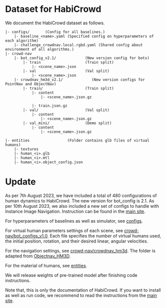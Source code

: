 # Dataset for HabiCrowd
We document the HabiCrowd dataset as follows.

```
|- configs/       (Config for all baselines.)
    |- baseline_<name>.yaml (Specified config on hyperparameters of each algorithm)
    |- challenge_crowdnav.local.rgbd.yaml (Shared config about environment of all algorithms.)
|- crowd-nav
    |- bot_config_v2.1/             (New version config for bots)
        |- train                    (Train split)
            |- <scene_name>.json
        |- val                      (Val split)
            |- <scene_name>.json
    |- crowdnav_hm3d_v2.1/             (New version configs for PointNav and ObjectNav)
        |- train/                   (Train split)
            |- content
                |- <scene_name>.json.gz
            
            |- train.json.gz    
        |- val/                     (Val split)
            |- content
                |- <scene_name>.json.gz
        |- val_mini/                (Demo split)
            |- content
                |- <scene_name>.json.gz

|- entities                 (Folder contains glb files of virtual humans)
    |- textures
    |- human_<i>.glb
    |- human_<i>.mtl
    |- human_<i>.object_config.json
```
# Update
As per 7th August 2023, we have included a total of 480 configurations of human dynamics to HabiCrowd. The new version for bot_config is 2.1.
As per 10th August 2023, we also included a new set of configs to handle with Instance Image Navigation. Instruction can be found in the [main site](https://github.com/habicrowd/HabiCrowd).

For hyperparameters of baselines as well as simulator, see [configs](./configs/).

For virtual human parameters settings of each scene, see [crowd-nav/bot_configs_v1.0](crowd-nav/bot_config_v1.0). Each file specifies the number of virtual humans used, the initial position, rotation, and their desired linear, angular velocities.

For the navigation settings, see [crowd-nav/crowdnav_hm3d](crowd-nav/crowdnav_hm3d). The folder is adapted from [Objectnav_HM3D](https://dl.fbaipublicfiles.com/habitat/data/datasets/objectnav/hm3d/v1/objectnav_hm3d_v1.zip).

For the material of humans, see [entities](entities).

We will release weights of pre-trained model after finishing code instructions.

Note that, this is only the documentation of HabiCrowd. If you want to install as well as run code, we recommend to read the instructions from the [main site](https://github.com/habicrowd/HabiCrowd).
